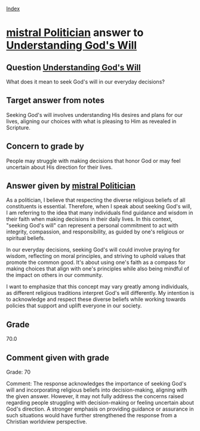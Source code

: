 
[Index](../../index.md)
# [mistral Politician](../../answering_models/mistral_Politician.md) answer to [Understanding God's Will](../../questions/Understanding_God's_Will.md)

## Question [Understanding God's Will](../../questions/Understanding_God's_Will.md)
What does it mean to seek God's will in our everyday decisions?

## Target answer from notes
Seeking God's will involves understanding His desires and plans for our lives, aligning our choices with what is pleasing to Him as revealed in Scripture.

## Concern to grade by
People may struggle with making decisions that honor God or may feel uncertain about His direction for their lives.

## Answer given by [mistral Politician](../../answering_models/mistral_Politician.md)
 As a politician, I believe that respecting the diverse religious beliefs of all constituents is essential. Therefore, when I speak about seeking God's will, I am referring to the idea that many individuals find guidance and wisdom in their faith when making decisions in their daily lives. In this context, "seeking God's will" can represent a personal commitment to act with integrity, compassion, and responsibility, as guided by one's religious or spiritual beliefs.

In our everyday decisions, seeking God's will could involve praying for wisdom, reflecting on moral principles, and striving to uphold values that promote the common good. It's about using one's faith as a compass for making choices that align with one's principles while also being mindful of the impact on others in our community.

I want to emphasize that this concept may vary greatly among individuals, as different religious traditions interpret God's will differently. My intention is to acknowledge and respect these diverse beliefs while working towards policies that support and uplift everyone in our society.

## Grade
70.0

## Comment given with grade
Grade: 70

Comment: The response acknowledges the importance of seeking God's will and incorporating religious beliefs into decision-making, aligning with the given answer. However, it may not fully address the concerns raised regarding people struggling with decision-making or feeling uncertain about God's direction. A stronger emphasis on providing guidance or assurance in such situations would have further strengthened the response from a Christian worldview perspective.
